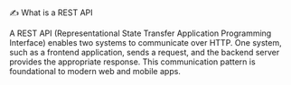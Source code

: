 ✍️ What is a REST API

A REST API (Representational State Transfer Application Programming Interface) enables two systems to communicate over HTTP. One system, such as a frontend application, sends a request, and the backend server provides the appropriate response. This communication pattern is foundational to modern web and mobile apps.
